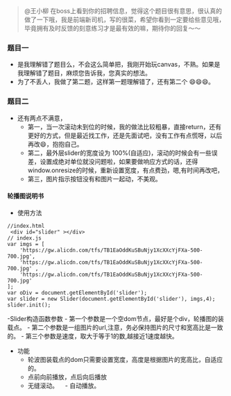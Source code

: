 > @王小柳 在boss上看到你的招聘信息，觉得这个题目很有意思，很认真的做了一下哦，我是前端新司机，写的很菜，希望你看到一定要给些意见哦，毕竟拥有及时反馈的刻意练习才是最有效的嘛，期待你的回复～～
### 题目一
- 是我理解错了题目么，不会这么简单把，我刚开始玩canvas，不熟。如果是我理解错了题目，麻烦您告诉我，您真实的想法。
- 为了不丢人，我做了第二题，这样第一题理解错了，还有第二个 😄😄😄。
### 题目二
- 还有两点不满意，
    - 第一，当一次滚动未到位的时候，我的做法比较粗暴，直接return，还有更好的方式，但是最近找工作，还是先面试吧，没有工作有点慌呀，以后再改😄，抱抱自己。
    - 第二，最外层slider的宽度设为 100%(自适应)，滚动的时候会有一些误差，设置成绝对单位就没问题啦，如果要做响应方式的话，还得window.onresize的时候，重新设置宽度，有点费劲，嗯,有时间再改吧，
    - 第三，图片指示按钮没有和图片一起动，不美观。

#### 轮播图说明书
- 使用方法
```
//index.html
 <div id="slider" ></div>
// index.js
var imgs = [
    'https://gw.alicdn.com/tfs/TB1EaOddKuSBuNjy1XcXXcYjFXa-500-700.jpg',
    'https://gw.alicdn.com/tfs/TB1EaOddKuSBuNjy1XcXXcYjFXa-500-700.jpg' ,
    'https://gw.alicdn.com/tfs/TB1EaOddKuSBuNjy1XcXXcYjFXa-500-700.jpg'
];
var oDiv = document.getElementById('slider');
var slider = new Slider(document.getElementById('slider'), imgs,4);
slider.init();
```
-Slider构造函数参数
    - 第一个参数是一个空dom节点，最好是个div，轮播图的装载点。
    - 第二个参数是一组图片的url,注意，务必保持图片的尺寸和宽高比是一致的。
    - 第三个参数是速度，取大于等于1的数,越接近1速度越快。

- 功能
    - 轮波图装载点的dom只需要设置宽度，高度是根据图片的宽高比，自适应的。
    - 点前向前播放，点后向后播放
    - 无缝滚动。
    - 自动播放。


